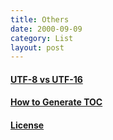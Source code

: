 ```yaml
---
title: Others
date: 2000-09-09
category: List
layout: post
---
```


#### [UTF-8 vs UTF-16]({{site.baseurl}}/others/UTF.html)

#### [How to Generate TOC]({{site.baseurl}}/others/toc.html)

#### [License]({{site.baseurl}}/others/license.html)
